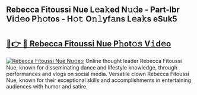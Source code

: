## Rebecca Fitoussi Nue L𝚎a𝚔ed N𝚞𝚍e - Part-lbr Vi𝚍𝚎o P𝚑𝚘tos - H𝚘𝚝 O𝚗𝚕yf𝚊ns L𝚎a𝚔s eSuk5

# <h2><a href="http://kf5k2z.oniu.top/?m=Rebecca+Fitoussi+Nue">🔗👉 🔴 Rebecca Fitoussi Nue P𝚑ot𝚘𝚜 V𝚒d𝚎o</a></h2>

[![Rebecca Fitoussi Nue Nu𝚍e𝚜](https://i.imgur.com/0qMVB7G.gif)](http://kf5k2z.oniu.top/?m=Rebecca+Fitoussi+Nue)
Online thought leader Rebecca Fitoussi Nue, known for disseminating dance and lifestyle knowledge, through performances and vlogs on social media. Versatile clown Rebecca Fitoussi Nue, known for their exceptional skills and accomplishments in entertaining audiences with humor and satire.  
